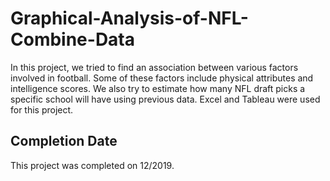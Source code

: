 # Graphical-Analysis-of-NFL-Combine-Data
In this project, we tried to find an association between various factors involved in football. Some of these factors include physical attributes and intelligence scores. We also try to estimate how many NFL draft picks a specific school will have using previous data. Excel and Tableau were used for this project.

## Completion Date

This project was completed on 12/2019.
